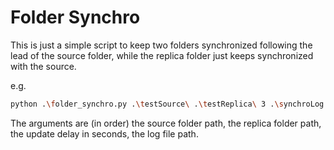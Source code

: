 # Folder Synchro

This is just a simple script to keep two folders synchronized following the lead of the source folder, while the replica folder just keeps synchronized with the source.

e.g. 
```bash
python .\folder_synchro.py .\testSource\ .\testReplica\ 3 .\synchroLog.txt
```
The arguments are (in order) the source folder path, the replica folder path, the update delay in seconds, the log file path.
